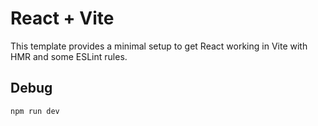 # React + Vite

This template provides a minimal setup to get React working in Vite with HMR and some ESLint rules.

## Debug

```bash
npm run dev
```
